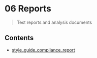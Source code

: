 # 06 Reports

> Test reports and analysis documents

## Contents

- [style_guide_compliance_report](./reports/style_guide_compliance_report.md)
